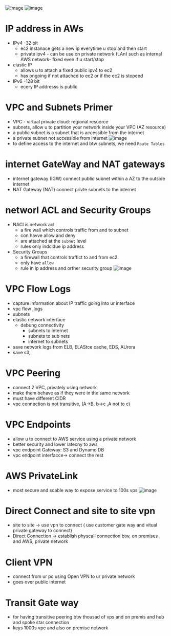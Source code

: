 ![image](https://github.com/NghiaDangTran/AWS-Certified-Cloud-Practitioner-CLF-C01/assets/33323750/09dc2682-7b75-40b0-9dfc-55a56b375304)
![image](https://github.com/NghiaDangTran/AWS-Certified-Cloud-Practitioner-CLF-C01/assets/33323750/0465a929-12d3-4894-b41c-bb28a6df900d)

# IP address in AWs
 - IPv4 -32 bit
     - ec2 instanace gets a new ip everytime u stop and then start
     - private ipv4 - can be use on private network (LAn) such as internal AWS network- fixed even if u start/stop
 - elastic IP
     - allows u to attach a fixed public ipv4 to ec2
     - has ongoing if not attached to ec2 or if the ec2 is stopeed
 - IPv6 -128 bit
     - ecery IP addresss is public
# VPC and Subnets Primer
 - VPC - virtual private cloud: regional resuorce
 - subnets, allow u to partition your network inside your VPC (AZ resource)
 - a public subnet is a subnet that is accessible from the internet
 - a private subnet not accessible from internet
![image](https://github.com/NghiaDangTran/AWS-Certified-Cloud-Practitioner-CLF-C01/assets/33323750/55647eb5-6835-4092-a286-ae2036b359be)
 - to define access to the internet and btw subnets, we need `Route Tables`
# internet GateWay and NAT gateways
 - internet gateway (IGW) connect public subnet within a AZ to the outside internet
 - NAT Gateway (NAT) connect privte subnets to the internet
# networl ACL and Security Groups
 - NACl is network acl
     - a fire wall which controls traffic from and to subnet
     - con havve allow and deny
     - are attached at the `subnet` level
     - rules only indcldue ip address
 - Security Groups
    - a firewall that controls traffict to and from ec2
    - only have `allow`
    - rule in ip address and orther security group
![image](https://github.com/NghiaDangTran/AWS-Certified-Cloud-Practitioner-CLF-C01/assets/33323750/d6902f93-c900-4285-9729-561b439fa490)
# VPC Flow Logs
 - capture information about IP traffic going into ur interface
 - vpc flow ,logs
 - subnets
 - elastic network interface
    - debung connectivity
       - subnets to internet
       - subnets to sub nets
       - internet to subnets
 - save network logs from ELB, ELAStce cache, EDS, AUrora
 - save s3,
# VPC Peering
 - connect 2 VPC, privately using network
 - make them behave as if they were in the same network
 - must have different CIDR
 - vpc connection is not transitive, (A->B, b->c ,A not to c)
# VPC Endpoints
 - allow u to connect to AWS service using a private network
 - better security and lower latecny to aws
 - vpc endpoint Gateway: S3 and Dynamo DB
 - vpc endpoint interfacce-> connect the rest
# AWS PrivateLink
 - most secure and scable way to expose service to 100s vps
![image](https://github.com/NghiaDangTran/AWS-Certified-Cloud-Practitioner-CLF-C01/assets/33323750/6ddcfe8d-11fe-4667-b297-9c2e86ea0b1b)
# Direct Connect and site to site vpn
 - site to site -> use vpn to connect ( use customer gate way and vitual private gateway to connect)
 - Direct Connection -> establish physcall connection btw, on premises and AWS, private network
# Client VPN
 - connect from ur pc using Open VPN to ur private network
 - goes over public internet
# Transit Gate way
 - for having transitive peering btw thousad of vps and on premis and hub and spoke star connection
 - keys 1000s vpc and also on premise network
